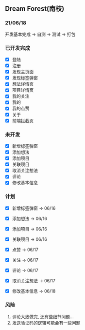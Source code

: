 ## Dream Forest(南枝)

### 21/06/18
开发基本完成 -> 自测 -> 测试 -> 打包

### 已开发完成
- [x] 登陆
- [x] 注册
- [x] 发现主页面
- [x] 发现标签弹窗
- [x] 想法详情页
- [x] 项目详情页
- [x] 我的关注
- [x] 我的
- [x] 我的点赞
- [x] 关于
- [x] 前端拦截页

### 未开发
- [x] 新增标签弹窗
- [x] 添加想法
- [x] 添加项目
- [x] 关联项目
- [x] 取消关注想法
- [x] 评论
- [x] 修改基本信息

### 计划
- [x] 新增标签弹窗 -> 06/16
- [x] 添加想法 -> 06/16
- [x] 添加项目 -> 06/16
- [x] 关联项目 -> 06/16

- [x] 点赞 -> 06/17
- [x] 关注 -> 06/17
- [x] 评论 -> 06/17
- [x] 取消关注想法 -> 06/17

- [x] 修改基本信息 -> 06/18

### 风险
1. 评论大致做完, 还有些细节问题...
2. 发送验证码的逻辑可能会有一些问题
